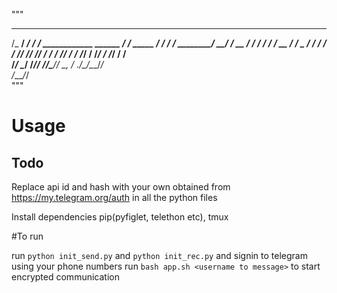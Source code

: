 """
____________      ______                            __           
 /_  __/ ____/     / ____/___  ____________  ______  / /____  _____
  / / / / ________/ __/ / __ \/ ___/ ___/ / / / __ \/ __/ _ \/ ___/
 / / / /_/ /_____/ /___/ / / / /__/ /  / /_/ / /_/ / /_/  __/ /    
/_/  \____/     /_____/_/ /_/\___/_/   \__, / .___/\__/\___/_/     
                                      /____/_/                    
  """
  
 # Usage
 ## Todo
 
 Replace api id and hash with your own obtained from https://my.telegram.org/auth in all the python files
 
 Install dependencies pip(pyfiglet, telethon etc), tmux
 
 #To run
 
 run `python init_send.py` and `python init_rec.py` and signin to telegram using your phone numbers
 run `bash app.sh <username to message>` to start encrypted communication
